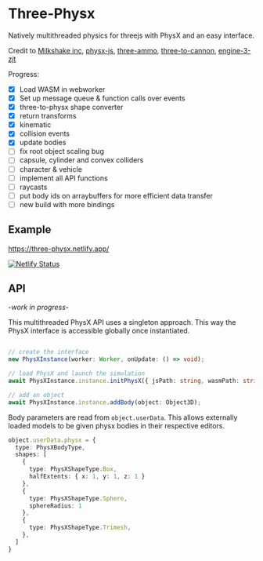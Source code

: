 # Three-Physx

Natively multithreaded physics for threejs with PhysX and an easy interface.

Credit to [Milkshake inc](https://github.com/Milkshake-Inc/ecs/tree/library/src/engine/plugins/physics/physx), [physx-js](https://github.com/ashconnell/physx-js), [three-ammo](https://github.com/InfiniteLee/three-ammo), [three-to-cannon](https://github.com/donmccurdy/three-to-cannon), [engine-3-zjt](https://github.com/jiatuhao/engine-3-zjt/)

Progress:
- [x] Load WASM in webworker
- [x] Set up message queue & function calls over events
- [x] three-to-physx shape converter
- [x] return transforms
- [x] kinematic
- [x] collision events
- [x] update bodies
- [ ] fix root object scaling bug
- [ ] capsule, cylinder and convex colliders
- [ ] character & vehicle
- [ ] implement all API functions
- [ ] raycasts
- [ ] put body ids on arraybuffers for more efficient data transfer
- [ ] new build with more bindings

## Example

https://three-physx.netlify.app/

[![Netlify Status](https://api.netlify.com/api/v1/badges/dce6d784-da79-4e45-8c34-5f034526853f/deploy-status)](https://app.netlify.com/sites/three-physx/deploys)


## API

*-work in progress-*

This multithreaded PhysX API uses a singleton approach. This way the PhysX interface is accessible globally once instantiated.

```typescript

// create the interface
new PhysXInstance(worker: Worker, onUpdate: () => void);

// load PhysX and launch the simulation
await PhysXInstance.instance.initPhysX({ jsPath: string, wasmPath: string });

// add an object
await PhysXInstance.instance.addBody(object: Object3D);
```

Body parameters are read from `object.userData`. This allows externally loaded models to be given physx bodies in their respective editors.

```typescript
object.userData.physx = {
  type: PhysXBodyType,
  shapes: [
    {
      type: PhysXShapeType.Box,
      halfExtents: { x: 1, y: 1, z: 1 }
    },
    {
      type: PhysXShapeType.Sphere,
      sphereRadius: 1
    },
    {
      type: PhysXShapeType.Trimesh,
    },
  ]
}
```


